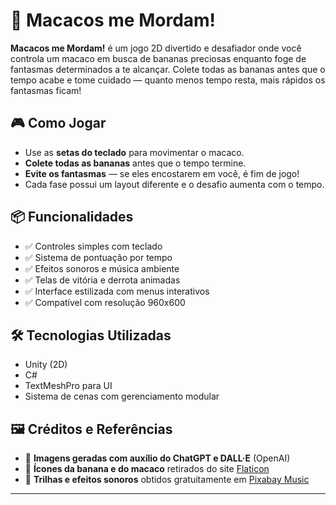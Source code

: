 # 🍌 Macacos me Mordam!

**Macacos me Mordam!** é um jogo 2D divertido e desafiador onde você controla um macaco em busca de bananas preciosas enquanto foge de fantasmas determinados a te alcançar. Colete todas as bananas antes que o tempo acabe e tome cuidado — quanto menos tempo resta, mais rápidos os fantasmas ficam!

## 🎮 Como Jogar

- Use as **setas do teclado** para movimentar o macaco.
- **Colete todas as bananas** antes que o tempo termine.
- **Evite os fantasmas** — se eles encostarem em você, é fim de jogo!
- Cada fase possui um layout diferente e o desafio aumenta com o tempo.

## 📦 Funcionalidades

- ✅ Controles simples com teclado
- ✅ Sistema de pontuação por tempo
- ✅ Efeitos sonoros e música ambiente
- ✅ Telas de vitória e derrota animadas
- ✅ Interface estilizada com menus interativos
- ✅ Compatível com resolução 960x600

## 🛠️ Tecnologias Utilizadas

- Unity (2D)
- C#
- TextMeshPro para UI
- Sistema de cenas com gerenciamento modular

## 🖼️ Créditos e Referências

- 🎨 **Imagens geradas com auxílio do ChatGPT e DALL·E** (OpenAI)
- 🍌 **Ícones da banana e do macaco** retirados do site [Flaticon](https://www.flaticon.com/)
- 🎵 **Trilhas e efeitos sonoros** obtidos gratuitamente em [Pixabay Music](https://pixabay.com/music/)

---

